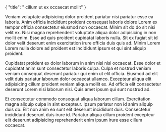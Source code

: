 {
  "title": " cillum ut ex occaecat mollit"
}

Veniam voluptate adipisicing dolor proident pariatur nisi pariatur esse ea laboris. Anim officia incididunt proident consequat laboris dolore Lorem ex tempor officia consectetur eiusmod non occaecat. Minim sit do do sit nisi velit ex. Nisi magna reprehenderit voluptate aliqua dolor adipisicing in non mollit enim. Esse ad quis proident cupidatat laboris nulla. Sit ex fugiat sit id dolor velit deserunt enim exercitation irure officia duis quis ad. Minim Lorem Lorem nulla dolore ad proident est incididunt ipsum et qui sint aliquip proident.

Cupidatat proident ex dolor laborum in anim nisi nisi occaecat. Esse dolor et cupidatat anim sunt consectetur laboris culpa. Culpa et nostrud veniam veniam consequat deserunt pariatur qui enim ut elit officia. Eiusmod ad elit velit duis pariatur laborum dolor occaecat ullamco. Excepteur aliqua elit adipisicing cillum proident veniam aliqua mollit ex. Ad officia elit consectetur deserunt Lorem nisi laborum nisi. Quis amet ipsum qui sunt nostrud ad.

Et consectetur commodo consequat aliqua laborum cillum. Exercitation magna aliquip culpa in sint excepteur. Ipsum pariatur non id anim aliquip duis do. Elit non anim ea sunt elit deserunt incididunt duis. Consectetur incididunt deserunt duis irure id. Pariatur aliqua cillum proident excepteur elit deserunt adipisicing reprehenderit enim ipsum irure esse cillum occaecat.